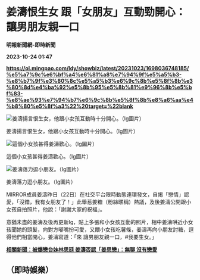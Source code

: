 # 姜濤恨生女 跟「女朋友」互動勁開心：讓男朋友親一口
**明報新聞網-即時新聞**

**2023-10-24 01:47**

**https://ol.mingpao.com/ldy/showbiz/latest/20231023/1698036748185/%e5%a7%9c%e6%bf%a4%e6%81%a8%e7%94%9f%e5%a5%b3-%e8%b7%9f%e3%80%8c%e5%a5%b3%e6%9c%8b%e5%8f%8b%e3%80%8d%e4%ba%92%e5%8b%95%e5%8b%81%e9%96%8b%e5%bf%83-%e8%ae%93%e7%94%b7%e6%9c%8b%e5%8f%8b%e8%a6%aa%e4%b8%80%e5%8f%a3%22%20target=%22blank**

![姜濤揚言恨生女，他跟小女孩互動時十分開心。（Ig圖片）](https://fs.mingpao.com/ldy/20231023/s00009/8c767f1e0c35c47fc585d5fbe5a12588.jpg)

姜濤揚言恨生女，他跟小女孩互動時十分開心。（Ig圖片）

![這個小女孩甚得姜濤歡心。（Ig圖片）](https://fs.mingpao.com/ldy/20231023/s00009/8c877ddca9d13253043c05f974fea080.jpg)

這個小女孩甚得姜濤歡心。（Ig圖片）

![姜濤落力逗小朋友。（Ig圖片）](https://fs.mingpao.com/ldy/20231023/s00009/8cc12a6ce2444c403978fd971cca4acf.jpg)

姜濤落力逗小朋友。（Ig圖片）

MIRROR成員姜濤昨日（22日）在社交平台限時動態連環發文，自揭「戀情」認愛，「沒錯，我有女朋友了！」此舉惹姜糖（粉絲暱稱）熱議，及後姜濤公開跟小女孩自拍照片，他說：「謝謝大家的祝福」。

意猶未盡的姜濤及後再更新Ig，貼上多張和小女孩互動的照片，相中姜濤哄近小女孩聞她的頭髮，向對方嘟嘴扮可愛，又餵小女孩吃薯條，姜濤再向小朋友討糖，逗得他們相當開心，姜濤寫道：「來 讓男朋友親一口，#我要生女。」

[**相關新聞：被爆戀台妹林思廷 姜濤否認「姜思戀」：無聊 沒有戀愛**](https://ol.mingpao.com/ldy/showbiz/latest/20231023/1698035027863/%e8%a2%ab%e7%88%86%e6%88%80%e5%8f%b0%e5%a6%b9%e6%9e%97%e6%80%9d%e5%bb%b7-%e5%a7%9c%e6%bf%a4%e5%90%a6%e8%aa%8d%e3%80%8c%e5%a7%9c%e6%80%9d%e6%88%80%e3%80%8d-%e7%84%a1%e8%81%8a-%e6%b2%92%e6%9c%89%e6%88%80%e6%84%9b)

（即時娛樂）
------